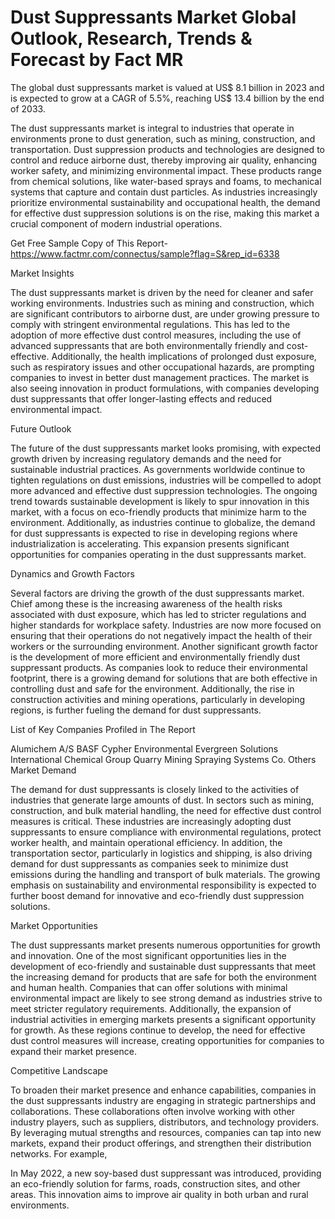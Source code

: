 # Dust Suppressants Market Global Outlook, Research, Trends & Forecast by Fact MR
The global dust suppressants market is valued at US$ 8.1 billion in 2023 and is expected to grow at a CAGR of 5.5%, reaching US$ 13.4 billion by the end of 2033.

The dust suppressants market is integral to industries that operate in environments prone to dust generation, such as mining, construction, and transportation. Dust suppression products and technologies are designed to control and reduce airborne dust, thereby improving air quality, enhancing worker safety, and minimizing environmental impact. These products range from chemical solutions, like water-based sprays and foams, to mechanical systems that capture and contain dust particles. As industries increasingly prioritize environmental sustainability and occupational health, the demand for effective dust suppression solutions is on the rise, making this market a crucial component of modern industrial operations.

Get Free Sample Copy of This Report-https://www.factmr.com/connectus/sample?flag=S&rep_id=6338

Market Insights

The dust suppressants market is driven by the need for cleaner and safer working environments. Industries such as mining and construction, which are significant contributors to airborne dust, are under growing pressure to comply with stringent environmental regulations. This has led to the adoption of more effective dust control measures, including the use of advanced suppressants that are both environmentally friendly and cost-effective. Additionally, the health implications of prolonged dust exposure, such as respiratory issues and other occupational hazards, are prompting companies to invest in better dust management practices. The market is also seeing innovation in product formulations, with companies developing dust suppressants that offer longer-lasting effects and reduced environmental impact.

Future Outlook

The future of the dust suppressants market looks promising, with expected growth driven by increasing regulatory demands and the need for sustainable industrial practices. As governments worldwide continue to tighten regulations on dust emissions, industries will be compelled to adopt more advanced and effective dust suppression technologies. The ongoing trend towards sustainable development is likely to spur innovation in this market, with a focus on eco-friendly products that minimize harm to the environment. Additionally, as industries continue to globalize, the demand for dust suppressants is expected to rise in developing regions where industrialization is accelerating. This expansion presents significant opportunities for companies operating in the dust suppressants market.

Dynamics and Growth Factors

Several factors are driving the growth of the dust suppressants market. Chief among these is the increasing awareness of the health risks associated with dust exposure, which has led to stricter regulations and higher standards for workplace safety. Industries are now more focused on ensuring that their operations do not negatively impact the health of their workers or the surrounding environment. Another significant growth factor is the development of more efficient and environmentally friendly dust suppressant products. As companies look to reduce their environmental footprint, there is a growing demand for solutions that are both effective in controlling dust and safe for the environment. Additionally, the rise in construction activities and mining operations, particularly in developing regions, is further fueling the demand for dust suppressants.

List of Key Companies Profiled in The Report

Alumichem A/S
BASF
Cypher Environmental
Evergreen Solutions
International Chemical Group
Quarry Mining
Spraying Systems Co.
Others
Market Demand

The demand for dust suppressants is closely linked to the activities of industries that generate large amounts of dust. In sectors such as mining, construction, and bulk material handling, the need for effective dust control measures is critical. These industries are increasingly adopting dust suppressants to ensure compliance with environmental regulations, protect worker health, and maintain operational efficiency. In addition, the transportation sector, particularly in logistics and shipping, is also driving demand for dust suppressants as companies seek to minimize dust emissions during the handling and transport of bulk materials. The growing emphasis on sustainability and environmental responsibility is expected to further boost demand for innovative and eco-friendly dust suppression solutions.

Market Opportunities

The dust suppressants market presents numerous opportunities for growth and innovation. One of the most significant opportunities lies in the development of eco-friendly and sustainable dust suppressants that meet the increasing demand for products that are safe for both the environment and human health. Companies that can offer solutions with minimal environmental impact are likely to see strong demand as industries strive to meet stricter regulatory requirements. Additionally, the expansion of industrial activities in emerging markets presents a significant opportunity for growth. As these regions continue to develop, the need for effective dust control measures will increase, creating opportunities for companies to expand their market presence.

Competitive Landscape

To broaden their market presence and enhance capabilities, companies in the dust suppressants industry are engaging in strategic partnerships and collaborations. These collaborations often involve working with other industry players, such as suppliers, distributors, and technology providers. By leveraging mutual strengths and resources, companies can tap into new markets, expand their product offerings, and strengthen their distribution networks. For example,

In May 2022, a new soy-based dust suppressant was introduced, providing an eco-friendly solution for farms, roads, construction sites, and other areas. This innovation aims to improve air quality in both urban and rural environments.
